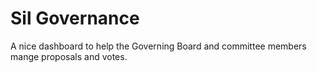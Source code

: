 # Sil Governance

A nice dashboard to help the Governing Board and committee members mange proposals and votes.
